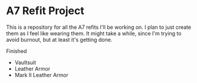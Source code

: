 A7 Refit Project
================

This is a repository for all the A7 refits I'll be working on. I plan to just create them as I feel like wearing them. It might take a while, since I'm trying to avoid burnout, but at least it's getting done.

Finished
* Vaultsuit
* Leather Armor
* Mark II Leather Armor
